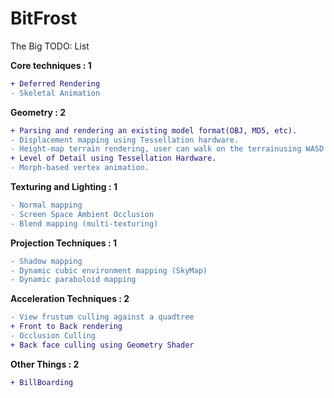 # BitFrost
The Big TODO: List

**Core techniques : 1**
```diff
+ Deferred Rendering 
- Skeletal Animation
```
**Geometry : 2**
```diff
+ Parsing and rendering an existing model format(OBJ, MD5, etc).
- Displacement mapping using Tessellation hardware.
- Height-map terrain rendering, user can walk on the terrainusing WASD keys.
+ Level of Detail using Tessellation Hardware.
- Morph-based vertex animation.
```
**Texturing and Lighting : 1**
```diff
- Normal mapping 
- Screen Space Ambient Occlusion
- Blend mapping (multi-texturing)
```
**Projection Techniques : 1**
```diff
- Shadow mapping 
- Dynamic cubic environment mapping (SkyMap)
- Dynamic paraboloid mapping
```
**Acceleration Techniques : 2**
```diff
- View frustum culling against a quadtree 
+ Front to Back rendering 
- Occlusion Culling 
+ Back face culling using Geometry Shader
```
**Other Things : 2**
```diff
+ BillBoarding
```
